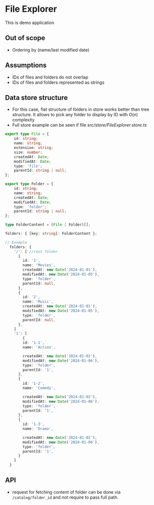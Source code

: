 # File Explorer

This is demo application

## Out of scope
- Ordering by (name/last modified date)

## Assumptions
- IDs of files and folders do not overlap
- IDs of files and folders represented as strings

## Data store structure
- For this case, flat structure of folders in store works better than tree structure. It allows to pick any folder to display by ID with O(n) complexity
- Full store example can be seen if file *src/store/FileExplorer.store.ts*

```typescript
export type File = {
	id: string;
	name: string;
	extension: string;
	size: number;
	createdAt: Date;
	modifiedAt: Date;
	type: 'file';
	parentId: string | null;
};

export type Folder = {
	id: string;
	name: string;
	createdAt: Date;
	modifiedAt: Date;
	type: 'folder';
	parentId: string | null;
};

type FolderContent = (File | Folder)[];

folders: { [key: string]: FolderContent };

// Example
  folders: {
    '/': [ //root folder
      {
        id: '1',
        name: 'Movies',
        createdAt: new Date('2024-01-01'),
        modifiedAt: new Date('2024-01-05'),
        type: 'folder',
        parentId: null,
      },
      {
        id: '2',
        name: 'Music',
        createdAt: new Date('2024-01-01'),
        modifiedAt: new Date('2024-01-05'),
        type: 'folder',
        parentId: null,
      },
    ]
    '1': [
        {
        id: '1-1',
        name: 'Action',

        createdAt: new Date('2024-01-02'),
        modifiedAt: new Date('2024-01-06'),
        type: 'folder',
        parentId: '1',
      },
      {
        id: '1-2',
        name: 'Comedy',

        createdAt: new Date('2024-01-02'),
        modifiedAt: new Date('2024-01-06'),
        type: 'folder',
        parentId: '1',
      },
      {
        id: '1-3',
        name: 'Drama',

        createdAt: new Date('2024-01-02'),
        modifiedAt: new Date('2024-01-06'),
        type: 'folder',
        parentId: '1',
      }
    ]
  }
```


## API
  - request for fetching content of folder can be done via `/catalog/folder_id` and not require to pass full path.
